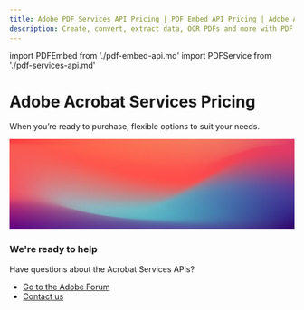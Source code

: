 ```yaml
---
title: Adobe PDF Services API Pricing | PDF Embed API Pricing | Adobe Acrobat Services Pricing
description: Create, convert, extract data, OCR PDFs and more with PDF Services API. Pay as you go and volume pricing plans. Get started today with a free trial of 1,000 Document Transactions for 6 months.
---
```


import PDFEmbed from './pdf-embed-api.md'
import PDFService from './pdf-services-api.md'

<Hero slots="heading, text" variant="fullwidth" theme="light" customLayout background="var(--spectrum-global-color-gray-100)" className="sub-title Hero-Banner"/>

# Adobe Acrobat Services Pricing

When you’re ready to purchase, flexible options to suit your needs.


<WrapperComponent slots="content" theme="light" className="pdf-service"/>

<PDFService/>

<WrapperComponent slots="content" theme="light" className="pdf-embed"/>

<PDFEmbed/>

<DCSummaryBlock slots="image, heading, text, buttons" theme="lightest" background="white" className="why-are-ready-to-help" />

![We're ready](../images/bg-hero.jpeg)

### We're ready to help

Have questions about the Acrobat Services APIs?

- [Go to the Adobe Forum](https://www.adobe.com/go/pdftoolsapi_forum)
- [Contact us](/src/pages/pricing/contact.md/)